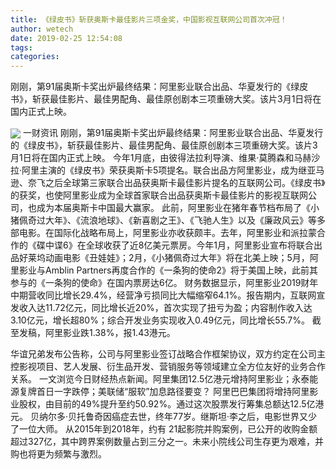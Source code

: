 ```yaml
---
title: 《绿皮书》斩获奥斯卡最佳影片三项金奖，中国影视互联网公司首次冲冠！
author: wetech
date: 2019-02-25 12:54:08
tags: 
categories: 
---
```

刚刚，第91届奥斯卡奖出炉最终结果：阿里影业联合出品、华夏发行的《绿皮书》，斩获最佳影片、最佳男配角、最佳原创剧本三项重磅大奖。该片3月1日将在国内正式上映。
<!-- more -->
<img align="center" border="0" src="https://imgcdn.yicai.com/uppics/images/2019/02/e09a4a06bb5727b642cc5ca04de964d2.jpg" />
一财资讯
刚刚，第91届奥斯卡奖出炉最终结果：阿里影业联合出品、华夏发行的《绿皮书》，斩获最佳影片、最佳男配角、最佳原创剧本三项重磅大奖。该片3月1日将在国内正式上映。
今年1月底，由彼得法拉利导演、维果·莫腾森和马赫沙拉·阿里主演的《绿皮书》荣获奥斯卡5项提名。联合出品方阿里影业，成为继亚马逊、奈飞之后全球第三家联合出品获奥斯卡最佳影片提名的互联网公司。《绿皮书》的获奖，也使阿里影业成为全球首家联合出品获奥斯卡最佳影片的影视互联网公司，也成为本届奥斯卡中国最大赢家。
此前，阿里影业在猪年春节档布局了《小猪佩奇过大年》、《流浪地球》、《新喜剧之王》、《飞驰人生》以及《廉政风云》等多部电影。在国际化战略布局上，阿里影业亦收获颇丰。去年，阿里影业和派拉蒙合作的《碟中谍6》在全球收获了近8亿美元票房。今年1月，阿里影业宣布将联合出品好莱坞动画电影《丑娃娃》；2月，《小猪佩奇过大年》将在北美上映；5月，阿里影业与Amblin Partners再度合作的《一条狗的使命2》将于美国上映，此前其参与的《一条狗的使命》在国内票房达6亿。
财务数据显示，阿里影业2019财年中期营收同比增长29.4%，经营净亏损同比大幅缩窄64.1%。报告期内，互联网宣发收入达11.72亿元，同比增长近20%，首次实现了扭亏为盈；内容制作收入达3.10亿元，增长超80%；综合开发业务实现收入0.49亿元，同比增长55.7%。
截至发稿，阿里影业跌1.38%，报1.43港元。
 
 
华谊兄弟发布公告称，公司与阿里影业签订战略合作框架协议，双方约定在公司主控影视项目、艺人发展、衍生品开发、营销服务等领域建立全方位友好的业务合作关系。
一文浏览今日财经热点新闻。阿里集团12.5亿港元增持阿里影业；永泰能源复牌首日一字跌停；美联储“服软”加息路径要变？
阿里巴巴集团将增持阿里影业股权，由目前的49%提升至约50.92%。通过这次股票发行筹集总额达12.5亿港元。
贝纳尔多·贝托鲁奇因癌症去世，终年77岁。继斯坦·李之后，电影世界又少了一位大师。
从2015年到2018年，约有 21起影院并购案例，已公开的收购金额超过327亿，其中跨界案例数量占到三分之一。未来小院线公司生存更为艰难，并购也将更为频繁与激烈。
